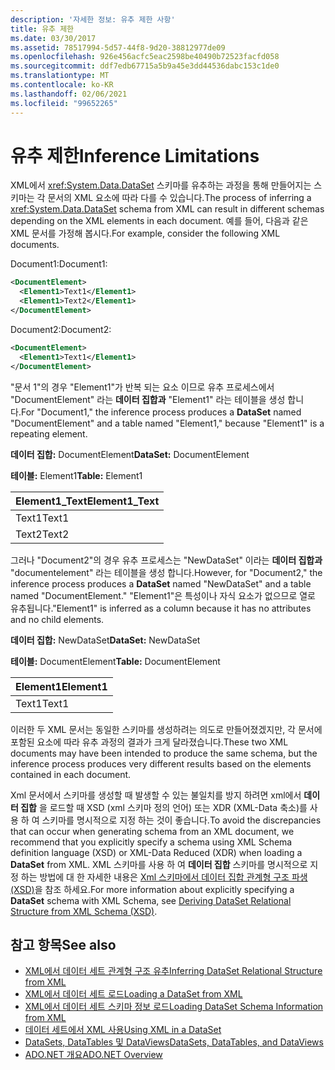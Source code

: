 ```yaml
---
description: '자세한 정보: 유추 제한 사항'
title: 유추 제한
ms.date: 03/30/2017
ms.assetid: 78517994-5d57-44f8-9d20-38812977de09
ms.openlocfilehash: 926e456acfc5eac2598be40490b72523facfd058
ms.sourcegitcommit: ddf7edb67715a5b9a45e3dd44536dabc153c1de0
ms.translationtype: MT
ms.contentlocale: ko-KR
ms.lasthandoff: 02/06/2021
ms.locfileid: "99652265"
---
```

# <a name="inference-limitations"></a><span data-ttu-id="22f99-103">유추 제한</span><span class="sxs-lookup"><span data-stu-id="22f99-103">Inference Limitations</span></span>

<span data-ttu-id="22f99-104">XML에서 <xref:System.Data.DataSet> 스키마를 유추하는 과정을 통해 만들어지는 스키마는 각 문서의 XML 요소에 따라 다를 수 있습니다.</span><span class="sxs-lookup"><span data-stu-id="22f99-104">The process of inferring a <xref:System.Data.DataSet> schema from XML can result in different schemas depending on the XML elements in each document.</span></span> <span data-ttu-id="22f99-105">예를 들어, 다음과 같은 XML 문서를 가정해 봅시다.</span><span class="sxs-lookup"><span data-stu-id="22f99-105">For example, consider the following XML documents.</span></span>  
  
 <span data-ttu-id="22f99-106">Document1:</span><span class="sxs-lookup"><span data-stu-id="22f99-106">Document1:</span></span>  
  
```xml  
<DocumentElement>  
  <Element1>Text1</Element1>  
  <Element1>Text2</Element1>  
</DocumentElement>  
```  
  
 <span data-ttu-id="22f99-107">Document2:</span><span class="sxs-lookup"><span data-stu-id="22f99-107">Document2:</span></span>  
  
```xml  
<DocumentElement>  
  <Element1>Text1</Element1>  
</DocumentElement>  
```  
  
 <span data-ttu-id="22f99-108">"문서 1"의 경우 "Element1"가 반복 되는 요소 이므로 유추 프로세스에서 "DocumentElement" 라는 **데이터 집합과** "Element1" 라는 테이블을 생성 합니다.</span><span class="sxs-lookup"><span data-stu-id="22f99-108">For "Document1," the inference process produces a **DataSet** named "DocumentElement" and a table named "Element1," because "Element1" is a repeating element.</span></span>  
  
 <span data-ttu-id="22f99-109">**데이터 집합:** DocumentElement</span><span class="sxs-lookup"><span data-stu-id="22f99-109">**DataSet:** DocumentElement</span></span>  
  
 <span data-ttu-id="22f99-110">**테이블:** Element1</span><span class="sxs-lookup"><span data-stu-id="22f99-110">**Table:** Element1</span></span>  
  
|<span data-ttu-id="22f99-111">Element1_Text</span><span class="sxs-lookup"><span data-stu-id="22f99-111">Element1_Text</span></span>|  
|--------------------|  
|<span data-ttu-id="22f99-112">Text1</span><span class="sxs-lookup"><span data-stu-id="22f99-112">Text1</span></span>|  
|<span data-ttu-id="22f99-113">Text2</span><span class="sxs-lookup"><span data-stu-id="22f99-113">Text2</span></span>|  
  
 <span data-ttu-id="22f99-114">그러나 "Document2"의 경우 유추 프로세스는 "NewDataSet" 이라는 **데이터 집합과** "documentelement" 라는 테이블을 생성 합니다.</span><span class="sxs-lookup"><span data-stu-id="22f99-114">However, for "Document2," the inference process produces a **DataSet** named "NewDataSet" and a table named "DocumentElement."</span></span> <span data-ttu-id="22f99-115">"Element1"은 특성이나 자식 요소가 없으므로 열로 유추됩니다.</span><span class="sxs-lookup"><span data-stu-id="22f99-115">"Element1" is inferred as a column because it has no attributes and no child elements.</span></span>  
  
 <span data-ttu-id="22f99-116">**데이터 집합:** NewDataSet</span><span class="sxs-lookup"><span data-stu-id="22f99-116">**DataSet:** NewDataSet</span></span>  
  
 <span data-ttu-id="22f99-117">**테이블:** DocumentElement</span><span class="sxs-lookup"><span data-stu-id="22f99-117">**Table:** DocumentElement</span></span>  
  
|<span data-ttu-id="22f99-118">Element1</span><span class="sxs-lookup"><span data-stu-id="22f99-118">Element1</span></span>|  
|--------------|  
|<span data-ttu-id="22f99-119">Text1</span><span class="sxs-lookup"><span data-stu-id="22f99-119">Text1</span></span>|  
  
 <span data-ttu-id="22f99-120">이러한 두 XML 문서는 동일한 스키마를 생성하려는 의도로 만들어졌겠지만, 각 문서에 포함된 요소에 따라 유추 과정의 결과가 크게 달라졌습니다.</span><span class="sxs-lookup"><span data-stu-id="22f99-120">These two XML documents may have been intended to produce the same schema, but the inference process produces very different results based on the elements contained in each document.</span></span>  
  
 <span data-ttu-id="22f99-121">Xml 문서에서 스키마를 생성할 때 발생할 수 있는 불일치를 방지 하려면 xml에서 **데이터 집합** 을 로드할 때 XSD (xml 스키마 정의 언어) 또는 XDR (XML-Data 축소)를 사용 하 여 스키마를 명시적으로 지정 하는 것이 좋습니다.</span><span class="sxs-lookup"><span data-stu-id="22f99-121">To avoid the discrepancies that can occur when generating schema from an XML document, we recommend that you explicitly specify a schema using XML Schema definition language (XSD) or XML-Data Reduced (XDR) when loading a **DataSet** from XML.</span></span> <span data-ttu-id="22f99-122">XML 스키마를 사용 하 여 **데이터 집합** 스키마를 명시적으로 지정 하는 방법에 대 한 자세한 내용은 [Xml 스키마에서 데이터 집합 관계형 구조 파생 (XSD)](deriving-dataset-relational-structure-from-xml-schema-xsd.md)을 참조 하세요.</span><span class="sxs-lookup"><span data-stu-id="22f99-122">For more information about explicitly specifying a **DataSet** schema with XML Schema, see [Deriving DataSet Relational Structure from XML Schema (XSD)](deriving-dataset-relational-structure-from-xml-schema-xsd.md).</span></span>  
  
## <a name="see-also"></a><span data-ttu-id="22f99-123">참고 항목</span><span class="sxs-lookup"><span data-stu-id="22f99-123">See also</span></span>

- [<span data-ttu-id="22f99-124">XML에서 데이터 세트 관계형 구조 유추</span><span class="sxs-lookup"><span data-stu-id="22f99-124">Inferring DataSet Relational Structure from XML</span></span>](inferring-dataset-relational-structure-from-xml.md)
- [<span data-ttu-id="22f99-125">XML에서 데이터 세트 로드</span><span class="sxs-lookup"><span data-stu-id="22f99-125">Loading a DataSet from XML</span></span>](loading-a-dataset-from-xml.md)
- [<span data-ttu-id="22f99-126">XML에서 데이터 세트 스키마 정보 로드</span><span class="sxs-lookup"><span data-stu-id="22f99-126">Loading DataSet Schema Information from XML</span></span>](loading-dataset-schema-information-from-xml.md)
- [<span data-ttu-id="22f99-127">데이터 세트에서 XML 사용</span><span class="sxs-lookup"><span data-stu-id="22f99-127">Using XML in a DataSet</span></span>](using-xml-in-a-dataset.md)
- [<span data-ttu-id="22f99-128">DataSets, DataTables 및 DataViews</span><span class="sxs-lookup"><span data-stu-id="22f99-128">DataSets, DataTables, and DataViews</span></span>](index.md)
- [<span data-ttu-id="22f99-129">ADO.NET 개요</span><span class="sxs-lookup"><span data-stu-id="22f99-129">ADO.NET Overview</span></span>](../ado-net-overview.md)
